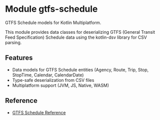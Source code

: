 # Module gtfs-schedule

GTFS Schedule models for Kotlin Multiplatform.

This module provides data classes for deserializing GTFS (General Transit Feed
Specification) Schedule data using the kotlin-dsv library for CSV parsing.

## Features

- Data models for GTFS Schedule entities (Agency, Route, Trip, Stop, StopTime,
  Calendar, CalendarDate)
- Type-safe deserialization from CSV files
- Multiplatform support (JVM, JS, Native, WASM)

## Reference

- [GTFS Schedule Reference](https://gtfs.org/documentation/schedule/reference/)
